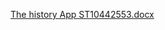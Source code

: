 [The history App ST10442553.docx](https://github.com/Khetheloshongwe/Demo/files/14883199/The.history.App.ST10442553.docx)
